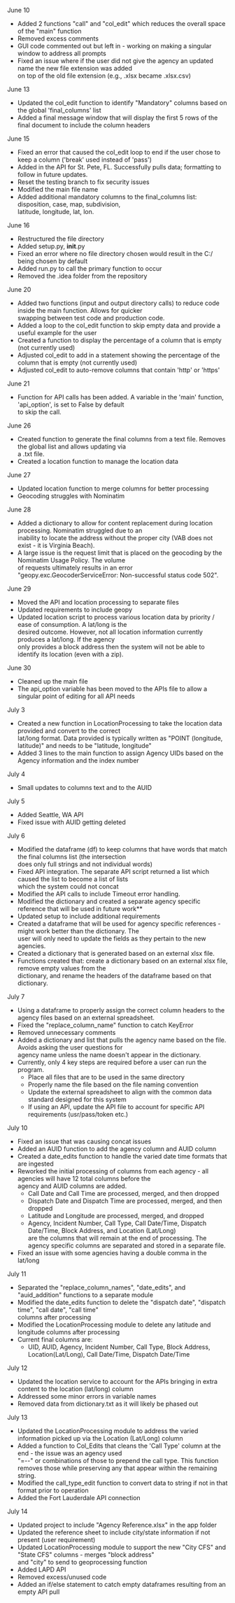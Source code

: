 June 10
 - Added 2 functions "call" and "col_edit" which reduces the overall space of the "main" function
 - Removed excess comments
 - GUI code commented out but left in - working on making a singular window to address all prompts
 - Fixed an issue where if the user did not give the agency an updated name the new file extension was added </br> on top of the old file extension (e.g., .xlsx became .xlsx.csv)

June 13
- Updated the col_edit function to identify "Mandatory" columns based on the global 'final_columns' list
- Added a final message window that will display the first 5 rows of the final document to include the column headers

June 15
- Fixed an error that caused the col_edit loop to end if the user chose to keep a column ('break' used instead of 'pass')
- Added in the API for St. Pete, FL. Successfully pulls data; formatting to follow in future updates.
- Reset the testing branch to fix security issues
- Modified the main file name
- Added additional mandatory columns to the final_columns list: disposition, case, map, subdivision, <br> latitude, longitude, lat, lon.

June 16
- Restructured the file directory
- Added setup.py, __init__.py
- Fixed an error where no file directory chosen would result in the C:/ being chosen by default
- Added run.py to call the primary function to occur
- Removed the .idea folder from the repository

June 20
- Added two functions (input and output directory calls) to reduce code inside the main function. Allows for quicker<br> swapping between test code and production code.
- Added a loop to the col_edit function to skip empty data and provide a useful example for the user
- Created a function to display the percentage of a column that is empty (not currently used)
- Adjusted col_edit to add in a statement showing the percentage of the column that is empty (not currently used)
- Adjusted col_edit to auto-remove columns that contain 'http' or 'https'

June 21
- Function for API calls has been added. A variable in the 'main' function, 'api_option', is set to False by default<br> to skip the call.

June 26
- Created function to generate the final columns from a text file. Removes the global list and allows updating via <br> a .txt file.
- Created a location function to manage the location data

June 27
- Updated location function to merge columns for better processing
- Geocoding struggles with Nominatim

June 28
- Added a dictionary to allow for content replacement during location processing. Nominatim struggled due to an <br> inability to locate the address without the proper city (VAB does not exist - it is Virginia Beach).
- A large issue is the request limit that is placed on the geocoding by the Nominatim Usage Policy. The volume <br> of requests ultimately results in an error "geopy.exc.GeocoderServiceError: Non-successful status code 502".

June 29
- Moved the API and location processing to separate files
- Updated requirements to include geopy
- Updated location script to process various location data by priority / ease of consumption. A lat/long is the <br> desired outcome. However, not all location information currently produces a lat/long. If the agency <br> only provides a block address then the system will not be able to identify its location (even with a zip).

June 30
- Cleaned up the main file
- The api_option variable has been moved to the APIs file to allow a singular point of editing for all API needs

July 3
- Created a new function in LocationProcessing to take the location data provided and convert to the correct <br> lat/long format. Data provided is typically written as "POINT (longitude, latitude)" and needs to be "latitude, longitude"
- Added 3 lines to the main function to assign Agency UIDs based on the Agency information and the index number

July 4
- Small updates to columns text and to the AUID

July 5
- Added Seattle, WA API
- Fixed issue with AUID getting deleted

July 6
- Modified the dataframe (df) to keep columns that have words that match the final columns list (the intersection <br> does only full strings and not individual words)
- Fixed API integration. The separate API script returned a list which caused the list to become a list of lists <br> which the system could not concat
- Modified the API calls to include Timeout error handling.
- Modified the dictionary and created a separate agency specific reference that will be used in future work**
- Updated setup to include additional requirements
- Created a dataframe that will be used for agency specific references - might work better than the dictionary. The <br> user will only need to update the fields as they pertain to the new agencies.
- Created a dictionary that is generated based on an external xlsx file.
- Functions created that: create a dictionary based on an external xlsx file, remove empty values from the <br> dictionary, and rename the headers of the dataframe based on that dictionary.

July 7
- Using a dataframe to properly assign the correct column headers to the agency files based on an external spreadsheet.
- Fixed the "replace_column_name" function to catch KeyError
- Removed unnecessary comments
- Added a dictionary and list that pulls the agency name based on the file. Avoids asking the user questions for <br> agency name unless the name doesn't appear in the dictionary.
- Currently, only 4 key steps are required before a user can run the program.
  - Place all files that are to be used in the same directory
  - Properly name the file based on the file naming convention
  - Update the external spreadsheet to align with the common data standard designed for this system
  - If using an API, update the API file to account for specific API requirements (usr/pass/token etc.)

July 10
- Fixed an issue that was causing concat issues
- Added an AUID function to add the agency column and AUID column
- Created a date_edits function to handle the varied date time formats that are ingested
- Reworked the initial processing of columns from each agency - all agencies will have 12 total columns before the <br> agency and AUID columns are added.
  - Call Date and Call Time are processed, merged, and then dropped
  - Dispatch Date and Dispatch Time are processed, merged, and then dropped
  - Latitude and Longitude are processed, merged, and dropped
  - Agency, Incident Number, Call Type, Call Date/Time, Dispatch Date/Time, Block Address, and Location (Lat/Long) <br> are the columns that will remain at the end of processing. The agency specific columns are separated and stored in a separate file.
- Fixed an issue with some agencies having a double comma in the lat/long

July 11
- Separated the "replace_column_names", "date_edits", and "auid_addition" functions to a separate module
- Modified the date_edits function to delete the "dispatch date", "dispatch time", "call date", "call time" <br> columns after processing
- Modified the LocationProcessing module to delete any latitude and longitude columns after processing
- Current final columns are:
  - UID, AUID, Agency, Incident Number, Call Type, Block Address, Location(Lat/Long), Call Date/Time, Dispatch Date/Time

July 12
- Updated the location service to account for the APIs bringing in extra content to the location (lat/long) column
- Addressed some minor errors in variable names
- Removed data from dictionary.txt as it will likely be phased out

July 13
- Updated the LocationProcessing module to address the varied information picked up via the Location (Lat/Long) column
- Added a function to Col_Edits that cleans the 'Call Type' column at the end - the issue was an agency used <br> "=--" or combinations of those to prepend the call type. This function removes those while preserving any that appear within the remaining string.
- Modified the call_type_edit function to convert data to string if not in that format prior to operation
- Added the Fort Lauderdale API connection

July 14
- Updated project to include "Agency Reference.xlsx" in the app folder
- Updated the reference sheet to include city/state information if not present (user requirement)
- Updated LocationProcessing module to support the new "City CFS" and "State CFS" columns - merges "block address" <br> and "city" to send to geoprocessing function
- Added LAPD API
- Removed excess/unused code
- Added an if/else statement to catch empty dataframes resulting from an empty API pull